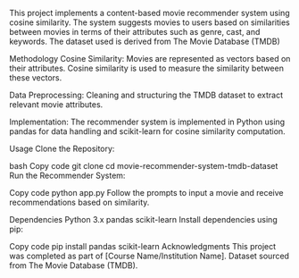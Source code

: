 This project implements a content-based movie recommender system using cosine similarity. The system suggests movies to users based on similarities between movies in terms of their attributes such as genre, cast, and keywords. The dataset used is derived from The Movie Database (TMDB)


Methodology
Cosine Similarity: Movies are represented as vectors based on their attributes. Cosine similarity is used to measure the similarity between these vectors.

Data Preprocessing: Cleaning and structuring the TMDB dataset to extract relevant movie attributes.

Implementation: The recommender system is implemented in Python using pandas for data handling and scikit-learn for cosine similarity computation.

Usage
Clone the Repository:

bash
Copy code
git clone 
cd movie-recommender-system-tmdb-dataset
Run the Recommender System:

Copy code
python app.py
Follow the prompts to input a movie and receive recommendations based on similarity.

Dependencies
Python 3.x
pandas
scikit-learn
Install dependencies using pip:

Copy code
pip install pandas scikit-learn
Acknowledgments
This project was completed as part of [Course Name/Institution Name].
Dataset sourced from The Movie Database (TMDB).
